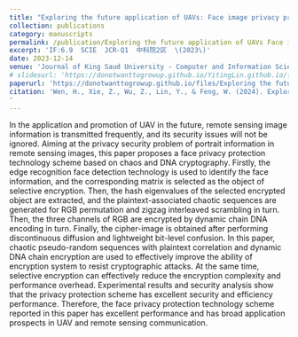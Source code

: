 ```yaml
---
title: "Exploring the future application of UAVs: Face image privacy protection scheme based on chaos and DNA cryptography"
collection: publications
category: manuscripts
permalink: /publication/Exploring the future application of UAVs Face image privacy protection scheme based on chaos and DNA cryptography
excerpt: 'IF:6.9  SCIE  JCR-Q1  中科院2区  \(2023\)'
date: 2023-12-14
venue: 'Journal of King Saud University - Computer and Information Sciences'
# slidesurl: 'https://donotwanttogrowup.github.io/YitingLin.github.io/files/slides1.pdf'
paperurl: 'https://donotwanttogrowup.github.io/files/Exploring the future application of UAVsFace image privacy protection scheme based on chaos and DNA cryptography.pdf'
citation: 'Wen, H., Xie, Z., Wu, Z., Lin, Y., & Feng, W. (2024). Exploring the future application of UAVs: Face image privacy protection scheme based on chaos and DNA cryptography. In Journal of King Saud University - Computer and Information Sciences (Vol. 36, Issue 1, p. 101871). Elsevier BV. https://doi.org/10.1016/j.jksuci.2023.101871
'
---
```


In the application and promotion of UAV in the future, remote sensing image information is transmitted frequently, and its security issues will not be ignored. Aiming at the privacy security problem of portrait information in remote sensing images, this paper proposes a face privacy protection technology scheme based on chaos and DNA cryptography. Firstly, the edge recognition face detection technology is used to identify the face information, and the corresponding matrix is selected as the object of selective encryption. Then, the hash eigenvalues of the selected encrypted object are extracted, and the plaintext-associated chaotic sequences are generated for RGB permutation and zigzag interleaved scrambling in turn. Then, the three channels of RGB are encrypted by dynamic chain DNA encoding in turn. Finally, the cipher-image is obtained after performing discontinuous diffusion and lightweight bit-level confusion. In this paper, chaotic pseudo-random sequences with plaintext correlation and dynamic DNA chain encryption are used to effectively improve the ability of encryption system to resist cryptographic attacks. At the same time, selective encryption can effectively reduce the encryption complexity and performance overhead. Experimental results and security analysis show that the privacy protection scheme has excellent security and efficiency performance. Therefore, the face privacy protection technology scheme reported in this paper has excellent performance and has broad application prospects in UAV and remote sensing communication.